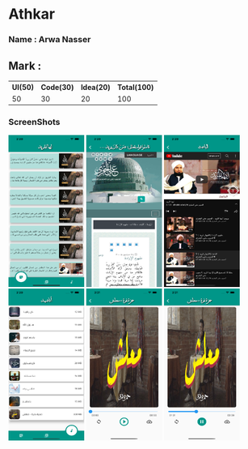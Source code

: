 # Athkar

<div>
  
###  Name : Arwa Nasser

## Mark :

<table>
  <tr>
      <th>UI(50)</td>  
      <th>Code(30)</td>  
      <th>Idea(20)</td>  
      <th>Total(100)</td>  
  </tr>
  <tr>
      <td>50</td>  
      <td>30</td>  
      <td>20</td>  
      <td>100</td>  
  </tr>
<table>
  
  ### ScreenShots
  <div>
    <img src="https://github.com/Eng-Mohamed-Elsayed/Flutter-AppMusic-islamic/blob/master/assets/screenshots/1.png" width="150" height="300">
    <img src="https://github.com/Eng-Mohamed-Elsayed/Flutter-AppMusic-islamic/blob/master/assets/screenshots/2.png" width="150" height="300">
    <img src="https://github.com/Eng-Mohamed-Elsayed/Flutter-AppMusic-islamic/blob/master/assets/screenshots/3.png" width="150" height="300" >
    <img src="https://github.com/Eng-Mohamed-Elsayed/Flutter-AppMusic-islamic/blob/master/assets/screenshots/4.png" width="150" height="300" >
    <img src="https://github.com/Eng-Mohamed-Elsayed/Flutter-AppMusic-islamic/blob/master/assets/screenshots/5.png" width="150" height="300" >
    <img src="https://github.com/Eng-Mohamed-Elsayed/Flutter-AppMusic-islamic/blob/master/assets/screenshots/6.png" width="150" height="300" >
   
  </div>
